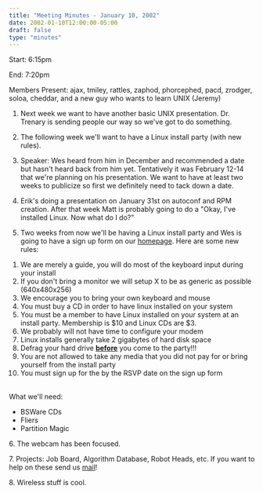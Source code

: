 ```yaml
---
title: "Meeting Minutes - January 10, 2002"
date: 2002-01-10T12:00:00-05:00
draft: false
type: "minutes"
---
```


Start: 6:15pm </p><p>
End: 7:20pm </p><p>
Members Present: ajax, tmiley, rattles, zaphod, phorcephed, pacd, zrodger, soloa, cheddar,  and a new guy who wants to learn UNIX (Jeremy) </p><p>
1. Next week we want to have another basic UNIX presentation.  Dr. Trenary is sending people our way so we've got to do something. </p><p>
2. The following week we'll want to have a Linux install party (with new rules). </p><p>
3. Speaker: Wes heard from him in December and recommended a date but hasn't heard back from him yet. Tentatively it was February 12-14 that we're planning on his presentation.  We want to have at least two weeks to publicize so first we definitely need to tack down a date. </p><p>
4. Erik's doing a presentation on January 31st on autoconf and RPM creation.  After that week Matt is probably going to do a "Okay, I've installed Linux. Now what do I do?" </p><p>
5. Two weeks from now we'll be having a Linux install party and Wes is going to have a sign up form on our <a href="http://yakko.cs.wmich.edu">homepage</a>.  Here are some new rules: </p><p>
<ol> <li>We are merely a guide, you will do most of the keyboard input during your install</li> <li>If you don't bring a monitor we will setup X to be as generic as possible (640x480x256)</li> <li>We encourage you to bring your own keyboard and mouse</li> <li>You must buy a CD in order to have linux installed on your system</li> <li>You must be a member to have Linux installed on your system at an install party.  Membership is $10 and Linux CDs are $3.</li> <li>We probably will not have time to configure your modem</li> <li>Linux installs generally take 2 gigabytes of hard disk space</li> <li>Defrag your hard drive <b><u>before</u></b> you come to the party!!!</li> <li>You are not allowed to take any media that you did not pay for or bring yourself from the install party</li> <li>You must sign up for the by the RSVP date on the sign up form</li> </ol> </p><p>
<br>What we'll need: </p><p>
<ul> <li>BSWare CDs</li> <li>Fliers</li> <li>Partition Magic</li> </ul> </p><p>
6. The webcam has been focused. </p><p>
7. Projects: Job Board, Algorithm Database, Robot Heads, etc.  If you want to help on these send us  <a href="mailto:services@yakko.cs.wmich.edu">mail</a>! </p><p>
8. Wireless stuff is cool. </p>
